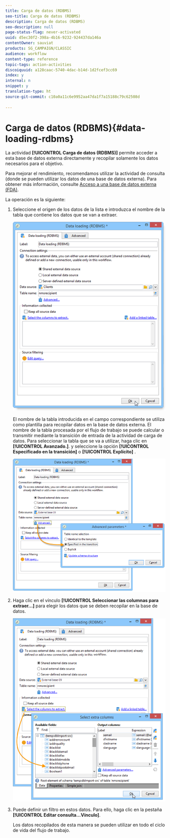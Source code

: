 ```yaml
---
title: Carga de datos (RDBMS)
seo-title: Carga de datos (RDBMS)
description: Carga de datos (RDBMS)
seo-description: null
page-status-flag: never-activated
uuid: d5ec30f2-398a-4b16-9232-924437da146a
contentOwner: sauviat
products: SG_CAMPAIGN/CLASSIC
audience: workflow
content-type: reference
topic-tags: action-activities
discoiquuid: a128caac-5740-4dac-b14d-1d2fcef3cc69
index: y
internal: n
snippet: y
translation-type: ht
source-git-commit: c10a0a11c6e9952aa47da1f7a15188c79c62508d

---
```



# Carga de datos (RDBMS){#data-loading-rdbms}

La actividad **[!UICONTROL Carga de datos (RDBMS)]** permite acceder a esta base de datos externa directamente y recopilar solamente los datos necesarios para el objetivo.

Para mejorar el rendimiento, recomendamos utilizar la actividad de consulta (donde se pueden utilizar los datos de una base de datos externa). Para obtener más información, consulte [Acceso a una base de datos externa (FDA)](../../workflow/using/accessing-an-external-database--fda-.md).

La operación es la siguiente:

1. Seleccione el origen de los datos de la lista e introduzca el nombre de la tabla que contiene los datos que se van a extraer.

   ![](assets/s_advuser_wf_sgbd_sample_1.png)

   El nombre de la tabla introducida en el campo correspondiente se utiliza como plantilla para recopilar datos en la base de datos externa. El nombre de la tabla procesada por el flujo de trabajo se puede calcular o transmitir mediante la transición de entrada de la actividad de carga de datos. Para seleccionar la tabla que se va a utilizar, haga clic en **[!UICONTROL Avanzado.]**. y seleccione la opción **[!UICONTROL Especificado en la transición]** o **[!UICONTROL Explícito]** .

   ![](assets/s_advuser_wf_sgbd_sample_5.png)

1. Haga clic en el vínculo **[!UICONTROL Seleccionar las columnas para extraer...]** para elegir los datos que se deben recopilar en la base de datos.

   ![](assets/s_advuser_wf_sgbd_sample_2.png)

1. Puede definir un filtro en estos datos. Para ello, haga clic en la pestaña **[!UICONTROL Editar consulta...Vínculo]**.

   Los datos recopilados de esta manera se pueden utilizar en todo el ciclo de vida del flujo de trabajo.

